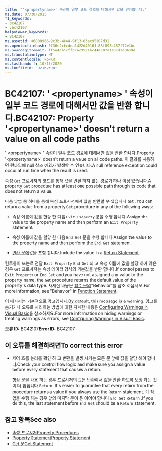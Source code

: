 ```yaml
---
title: "'<propertyname>' 속성이 일부 코드 경로에 대해서만 값을 반환합니다."
ms.date: 07/20/2015
f1_keywords:
- bc42107
- vbc42107
helpviewer_keywords:
- BC42107
ms.assetid: 06800966-9c3b-4844-9f13-83ac95607d32
ms.openlocfilehash: 0736e2cbcdea1422d40161c88f898d487f72e3bc
ms.sourcegitcommit: ff5a4eb5cffbcac9521bc44a907a118cd7e8638d
ms.translationtype: MT
ms.contentlocale: ko-KR
ms.lasthandoff: 10/17/2020
ms.locfileid: "92162390"
---
```

# <a name="bc42107-property-propertyname-doesnt-return-a-value-on-all-code-paths"></a><span data-ttu-id="87ee3-102">BC42107: ' \<propertyname> ' 속성이 일부 코드 경로에 대해서만 값을 반환 합니다.</span><span class="sxs-lookup"><span data-stu-id="87ee3-102">BC42107: Property '\<propertyname>' doesn't return a value on all code paths</span></span>

<span data-ttu-id="87ee3-103">' \<propertyname> ' 속성이 일부 코드 경로에 대해서만 값을 반환 합니다.</span><span class="sxs-lookup"><span data-stu-id="87ee3-103">Property '\<propertyname>' doesn't return a value on all code paths.</span></span> <span data-ttu-id="87ee3-104">이 결과를 사용하면 런타임에 null 참조 예외가 발생할 수 있습니다.</span><span class="sxs-lookup"><span data-stu-id="87ee3-104">A null reference exception could occur at run time when the result is used.</span></span>

<span data-ttu-id="87ee3-105">속성 `Get` 프로시저의 코드를 통해 값을 반환 하지 않는 경로가 하나 이상 있습니다.</span><span class="sxs-lookup"><span data-stu-id="87ee3-105">A property `Get` procedure has at least one possible path through its code that does not return a value.</span></span>

 <span data-ttu-id="87ee3-106">다음 방법 중 하나를 통해 속성 프로시저에서 값을 반환할 수 있습니다 `Get` .</span><span class="sxs-lookup"><span data-stu-id="87ee3-106">You can return a value from a property `Get` procedure in any of the following ways:</span></span>

- <span data-ttu-id="87ee3-107">속성 이름에 값을 할당 한 다음 `Exit Property` 문을 수행 합니다.</span><span class="sxs-lookup"><span data-stu-id="87ee3-107">Assign the value to the property name and then perform an `Exit Property` statement.</span></span>

- <span data-ttu-id="87ee3-108">속성 이름에 값을 할당 한 다음 `End Get` 문을 수행 합니다.</span><span class="sxs-lookup"><span data-stu-id="87ee3-108">Assign the value to the property name and then perform the `End Get` statement.</span></span>

- <span data-ttu-id="87ee3-109">[반환 문에](../statements/return-statement.md)값을 포함 합니다.</span><span class="sxs-lookup"><span data-stu-id="87ee3-109">Include the value in a [Return Statement](../statements/return-statement.md).</span></span>

<span data-ttu-id="87ee3-110">컨트롤이 또는로 전달 `Exit Property` `End Get` 되 고 속성 이름에 값을 할당 하지 않은 경우 `Get` 프로시저는 속성 데이터 형식의 기본값을 반환 합니다.</span><span class="sxs-lookup"><span data-stu-id="87ee3-110">If control passes to `Exit Property` or `End Get` and you have not assigned any value to the property name, the `Get` procedure returns the default value of the property's data type.</span></span> <span data-ttu-id="87ee3-111">자세한 내용은 [함수 문의](../statements/function-statement.md)"Behavior"를 참조 하십시오.</span><span class="sxs-lookup"><span data-stu-id="87ee3-111">For more information, see "Behavior" in [Function Statement](../statements/function-statement.md).</span></span>

<span data-ttu-id="87ee3-112">이 메시지는 기본적으로 경고입니다.</span><span class="sxs-lookup"><span data-stu-id="87ee3-112">By default, this message is a warning.</span></span> <span data-ttu-id="87ee3-113">경고를 숨기거나 오류로 처리하는 방법에 대한 자세한 내용은 [Configuring Warnings in Visual Basic](/visualstudio/ide/configuring-warnings-in-visual-basic)을 참조하세요.</span><span class="sxs-lookup"><span data-stu-id="87ee3-113">For more information on hiding warnings or treating warnings as errors, see [Configuring Warnings in Visual Basic](/visualstudio/ide/configuring-warnings-in-visual-basic).</span></span>

<span data-ttu-id="87ee3-114">**오류 ID:** BC42107</span><span class="sxs-lookup"><span data-stu-id="87ee3-114">**Error ID:** BC42107</span></span>

## <a name="to-correct-this-error"></a><span data-ttu-id="87ee3-115">이 오류를 해결하려면</span><span class="sxs-lookup"><span data-stu-id="87ee3-115">To correct this error</span></span>

- <span data-ttu-id="87ee3-116">제어 흐름 논리를 확인 하 고 반환을 발생 시키는 모든 문 앞에 값을 할당 해야 합니다.</span><span class="sxs-lookup"><span data-stu-id="87ee3-116">Check your control flow logic and make sure you assign a value before every statement that causes a return.</span></span>

  <span data-ttu-id="87ee3-117">항상 문을 사용 하는 경우 프로시저의 모든 반환에서 값을 반환 하도록 보장 하는 것이 더 쉽습니다 `Return` .</span><span class="sxs-lookup"><span data-stu-id="87ee3-117">It's easier to guarantee that every return from the procedure returns a value if you always use the `Return` statement.</span></span> <span data-ttu-id="87ee3-118">이 작업을 수행 하는 경우 앞의 마지막 문이 문 이어야 합니다 `End Get` `Return` .</span><span class="sxs-lookup"><span data-stu-id="87ee3-118">If you do this, the last statement before `End Get` should be a `Return` statement.</span></span>

## <a name="see-also"></a><span data-ttu-id="87ee3-119">참고 항목</span><span class="sxs-lookup"><span data-stu-id="87ee3-119">See also</span></span>

- [<span data-ttu-id="87ee3-120">속성 프로시저</span><span class="sxs-lookup"><span data-stu-id="87ee3-120">Property Procedures</span></span>](../../programming-guide/language-features/procedures/property-procedures.md)
- [<span data-ttu-id="87ee3-121">Property Statement</span><span class="sxs-lookup"><span data-stu-id="87ee3-121">Property Statement</span></span>](../statements/property-statement.md)
- [<span data-ttu-id="87ee3-122">Get 문</span><span class="sxs-lookup"><span data-stu-id="87ee3-122">Get Statement</span></span>](../statements/get-statement.md)
